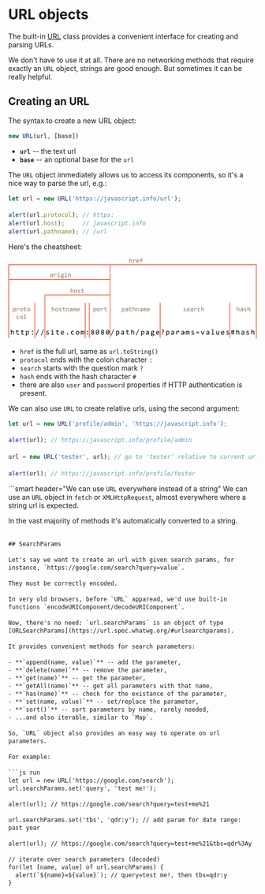 
# URL objects

The built-in [URL](https://url.spec.whatwg.org/#api) class provides a convenient interface for creating and parsing URLs.

We don't have to use it at all. There are no networking methods that require exactly an `URL` object, strings are good enough. But sometimes it can be really helpful.

## Creating an URL

The syntax to create a new URL object:

```js
new URL(url, [base])
```

- **`url`** -- the text url
- **`base`** -- an optional base for the `url`

The `URL` object immediately allows us to access its components, so it's a nice way to parse the url, e.g.:

```js run
let url = new URL('https://javascript.info/url');

alert(url.protocol); // https:
alert(url.host);     // javascript.info
alert(url.pathname); // /url
```

Here's the cheatsheet:

![](url-object.png)

- `href` is the full url, same as `url.toString()`
- `protocol` ends with the colon character `:`
- `search` starts with the question mark `?`
- `hash` ends with the hash character `#`
- there are also `user` and `password` properties if HTTP authentication is present.

We can also use `URL` to create relative urls, using the second argument:

```js run
let url = new URL('profile/admin', 'https://javascript.info');

alert(url); // https://javascript.info/profile/admin

url = new URL('tester', url); // go to 'tester' relative to current url path

alert(url); // https://javascript.info/profile/tester
```

```smart header="We can use `URL` everywhere instead of a string"
We can use an `URL` object in `fetch` or `XMLHttpRequest`, almost everywhere where a string url is expected.

In the vast majority of methods it's automatically converted to a string.
```

## SearchParams

Let's say we want to create an url with given search params, for instance, `https://google.com/search?query=value`.

They must be correctly encoded.

In very old browsers, before `URL` apparead, we'd use built-in functions `encodeURIComponent/decodeURIComponent`.

Now, there's no need: `url.searchParams` is an object of type [URLSearchParams](https://url.spec.whatwg.org/#urlsearchparams).

It provides convenient methods for search parameters:

- **`append(name, value)`** -- add the parameter,
- **`delete(name)`** -- remove the parameter,
- **`get(name)`** -- get the parameter,
- **`getAll(name)`** -- get all parameters with that name,
- **`has(name)`** -- check for the existance of the parameter,
- **`set(name, value)`** -- set/replace the parameter,
- **`sort()`** -- sort parameters by name, rarely needed,
- ...and also iterable, similar to `Map`.

So, `URL` object also provides an easy way to operate on url parameters.

For example:

```js run
let url = new URL('https://google.com/search');
url.searchParams.set('query', 'test me!');

alert(url); // https://google.com/search?query=test+me%21

url.searchParams.set('tbs', 'qdr:y'); // add param for date range: past year

alert(url); // https://google.com/search?query=test+me%21&tbs=qdr%3Ay

// iterate over search parameters (decoded)
for(let [name, value] of url.searchParams) {
  alert(`${name}=${value}`); // query=test me!, then tbs=qdr:y
}
```
